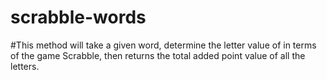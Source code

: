 # scrabble-words
#This method will take a given word, determine the letter value of in terms of the game Scrabble, then returns the
total added point value of all the letters.

